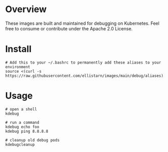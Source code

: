 # Overview
These images are built and maintained for debugging on Kubernetes. Feel free to consume or contribute under the Apache 2.0 License.

# Install
```
# Add this to your ~/.bashrc to permanently add these aliases to your environment
source <(curl -s https://raw.githubusercontent.com/ellistarn/images/main/debug/aliases)
```
# Usage
```
# open a shell
kdebug

# run a command
kdebug echo foo
kdebug ping 8.8.8.8

# cleanup old debug pods
kdebugcleanup

